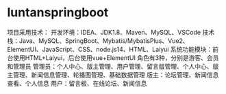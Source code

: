 # luntanspringboot
项目采用技术： 开发环境：IDEA、JDK1.8、Maven、MySQL、VSCode 技术栈：Java、MySQL、SpringBoot、Mybatis/MybatisPlus、Vue2、ElementUI、JavaScript、CSS、node.js14、HTML、Laiyui  系统功能模块：前台使用HTML+Laiyui，后台使用vue+ElementUI 角色有3种，分别是游客、会员和管理员 管理员：个人中心、版主管理、用户管理、留言版管理、个人中心、版主管理、新闻信息管理、轮播图管理、基础数据管理 版主：论坛管理、新闻信息查看、个人信息 用户：留言板、在线论坛、新闻信息

